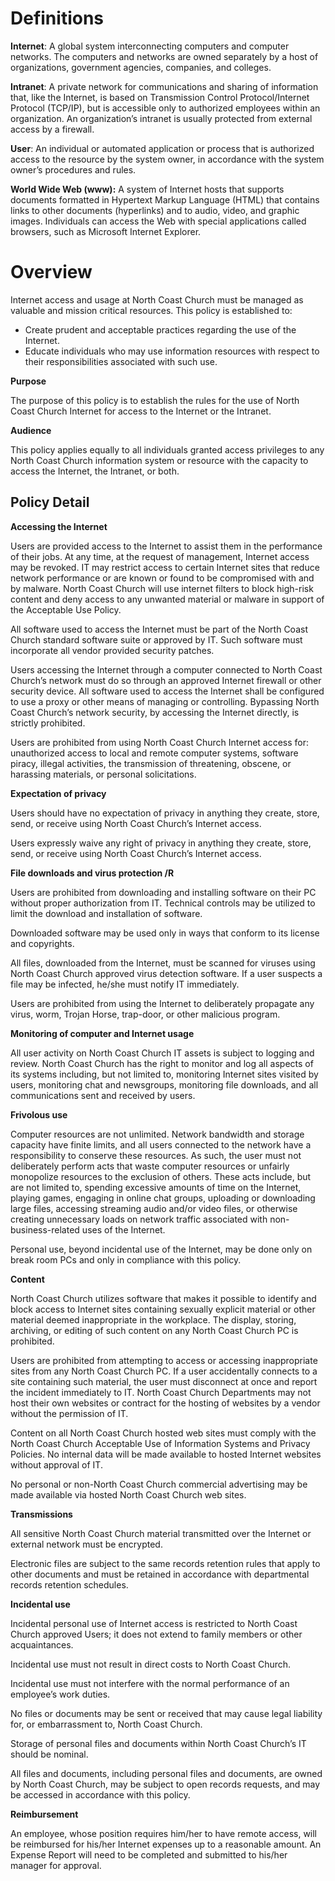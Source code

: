 # **Definitions**

**Internet**: A global system interconnecting computers and computer networks. The computers and networks are owned separately by a host of organizations, government agencies, companies, and colleges.

**Intranet**: A private network for communications and sharing of information that, like the Internet, is based on Transmission Control Protocol/Internet Protocol (TCP/IP), but is accessible only to authorized employees within an organization. An organization’s intranet is usually protected from external access by a firewall.

**User**: An individual or automated application or process that is authorized access to the resource by the system owner, in accordance with the system owner’s procedures and rules.

**World Wide Web (www):** A system of Internet hosts that supports documents formatted in Hypertext Markup Language (HTML) that contains links to other documents (hyperlinks) and to audio, video, and graphic images. Individuals can access the Web with special applications called browsers, such as Microsoft Internet Explorer.

# **Overview**

Internet access and usage at North Coast Church must be managed as valuable and mission critical resources. This policy is established to:

- Create prudent and acceptable practices regarding the use of the Internet.
- Educate individuals who may use information resources with respect to their responsibilities associated with such use.

**Purpose**

The purpose of this policy is to establish the rules for the use of North Coast Church Internet for access to the Internet or the Intranet.

**Audience**

This policy applies equally to all individuals granted access privileges to any North Coast Church information system or resource with the capacity to access the Internet, the Intranet, or both.

## **Policy Detail**

**Accessing the Internet**

Users are provided access to the Internet to assist them in the performance of their jobs. At any time, at the request of management, Internet access may be revoked. IT may restrict access to certain Internet sites that reduce network performance or are known or found to be compromised with and by malware. North Coast Church will use internet filters to block high-risk content and deny access to any unwanted material or malware in support of the Acceptable Use Policy.

All software used to access the Internet must be part of the North Coast Church standard software suite or approved by IT. Such software must incorporate all vendor provided security patches.

Users accessing the Internet through a computer connected to North Coast Church’s network must do so through an approved Internet firewall or other security device. All software used to access the Internet shall be configured to use a proxy or other means of managing or controlling. Bypassing North Coast Church’s network security, by accessing the Internet directly, is strictly prohibited.

Users are prohibited from using North Coast Church Internet access for: unauthorized access to local and remote computer systems, software piracy, illegal activities, the transmission of threatening, obscene, or harassing materials, or personal solicitations.

**Expectation of privacy**

Users should have no expectation of privacy in anything they create, store, send, or receive using North Coast Church’s Internet access.

Users expressly waive any right of privacy in anything they create, store, send, or receive using North Coast Church’s Internet access.

**File downloads and virus protection /R**

Users are prohibited from downloading and installing software on their PC without proper authorization from IT. Technical controls may be utilized to limit the download and installation of software.

Downloaded software may be used only in ways that conform to its license and copyrights.

All files, downloaded from the Internet, must be scanned for viruses using North Coast Church approved virus detection software. If a user suspects a file may be infected, he/she must notify IT immediately.

Users are prohibited from using the Internet to deliberately propagate any virus, worm, Trojan Horse, trap-door, or other malicious program.

**Monitoring of computer and Internet usage**

All user activity on North Coast Church IT assets is subject to logging and review. North Coast Church has the right to monitor and log all aspects of its systems including, but not limited to, monitoring Internet sites visited by users, monitoring chat and newsgroups, monitoring file downloads, and all communications sent and received by users.

**Frivolous use**

Computer resources are not unlimited. Network bandwidth and storage capacity have finite limits, and all users connected to the network have a responsibility to conserve these resources. As such, the user must not deliberately perform acts that waste computer resources or unfairly monopolize resources to the exclusion of others. These acts include, but are not limited to, spending excessive amounts of time on the Internet, playing games, engaging in online chat groups, uploading or downloading large files, accessing streaming audio and/or video files, or otherwise creating unnecessary loads on network traffic associated with non-business-related uses of the Internet.

Personal use, beyond incidental use of the Internet, may be done only on break room PCs and only in compliance with this policy.

**Content**

North Coast Church utilizes software that makes it possible to identify and block access to Internet sites containing sexually explicit material or other material deemed inappropriate in the workplace. The display, storing, archiving, or editing of such content on any North Coast Church PC is prohibited.

Users are prohibited from attempting to access or accessing inappropriate sites from any North Coast Church PC. If a user accidentally connects to a site containing such material, the user must disconnect at once and report the incident immediately to IT. North Coast Church Departments may not host their own websites or contract for the hosting of websites by a vendor without the permission of IT.

Content on all North Coast Church hosted web sites must comply with the North Coast Church Acceptable Use of Information Systems and Privacy Policies. No internal data will be made available to hosted Internet websites without approval of IT.

No personal or non-North Coast Church commercial advertising may be made available via hosted North Coast Church web sites.

**Transmissions**

All sensitive North Coast Church material transmitted over the Internet or external network must be encrypted.

Electronic files are subject to the same records retention rules that apply to other documents and must be retained in accordance with departmental records retention schedules.

**Incidental use**

Incidental personal use of Internet access is restricted to North Coast Church approved Users; it does not extend to family members or other acquaintances.

Incidental use must not result in direct costs to North Coast Church.

Incidental use must not interfere with the normal performance of an employee’s work duties.

No files or documents may be sent or received that may cause legal liability for, or embarrassment to, North Coast Church.

Storage of personal files and documents within North Coast Church’s IT should be nominal.

All files and documents, including personal files and documents, are owned by North Coast Church, may be subject to open records requests, and may be accessed in accordance with this policy.

**Reimbursement**

An employee, whose position requires him/her to have remote access, will be reimbursed for his/her Internet expenses up to a reasonable amount. An Expense Report will need to be completed and submitted to his/her manager for approval.
